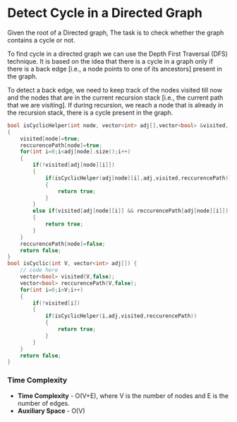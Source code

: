 # Detect Cycle in a Directed Graph

Given the root of a Directed graph, The task is to check whether the graph contains a cycle or not. 

To find cycle in a directed graph we can use the Depth First Traversal (DFS) technique. It is based on the idea that there is a cycle in a graph only if there is a back edge [i.e., a node points to one of its ancestors] present in the graph.

To detect a back edge, we need to keep track of the nodes visited till now and the nodes that are in the current recursion stack [i.e., the current path that we are visiting]. If during recursion, we reach a node that is already in the recursion stack, there is a cycle present in the graph.

```cpp
bool isCyclicHelper(int node, vector<int> adj[],vector<bool> &visited, vector<bool> &reccurencePath)
{
    visited[node]=true;
    reccurencePath[node]=true;
    for(int i=0;i<adj[node].size();i++)
    {
        if(!visited[adj[node][i]])
        {
            if(isCyclicHelper(adj[node][i],adj,visited,reccurencePath))
            {
                return true;
            }
        }
        else if(visited[adj[node][i]] && reccurencePath[adj[node][i]])
        {
            return true;
        }
    }
    reccurencePath[node]=false;
    return false;
}
bool isCyclic(int V, vector<int> adj[]) {
    // code here
    vector<bool> visited(V,false);
    vector<bool> reccurencePath(V,false);
    for(int i=0;i<V;i++)
    {
        if(!visited[i])
        {
            if(isCyclicHelper(i,adj,visited,reccurencePath))
            {
                return true;
            }
        }
    }
    return false;
}
```

### Time Complexity
- **Time Complexity** - O(V+E), where V is the number of nodes and E is the number of edges.
- **Auxiliary Space** - O(V)